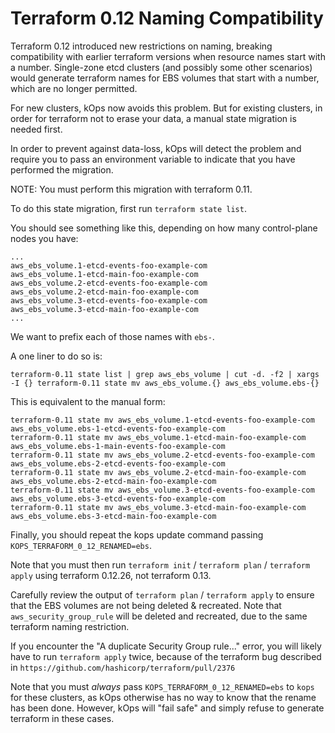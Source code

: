 # Terraform 0.12 Naming Compatibility

Terraform 0.12 introduced new restrictions on naming, breaking
compatibility with earlier terraform versions when resource names
start with a number.  Single-zone etcd clusters (and possibly some
other scenarios) would generate terraform names for EBS volumes that
start with a number, which are no longer permitted.

For new clusters, kOps now avoids this problem.  But for existing
clusters, in order for terraform not to erase your data, a manual
state migration is needed first.

In order to prevent against data-loss, kOps will detect the problem
and require you to pass an environment variable to indicate that you
have performed the migration.

NOTE: You must perform this migration with terraform 0.11.

To do this state migration, first run `terraform state list`.

You should see something like this, depending on how many
control-plane nodes you have:

```
...
aws_ebs_volume.1-etcd-events-foo-example-com
aws_ebs_volume.1-etcd-main-foo-example-com
aws_ebs_volume.2-etcd-events-foo-example-com
aws_ebs_volume.2-etcd-main-foo-example-com
aws_ebs_volume.3-etcd-events-foo-example-com
aws_ebs_volume.3-etcd-main-foo-example-com
...
```

We want to prefix each of those names with `ebs-`.

A one liner to do so is:

```
terraform-0.11 state list | grep aws_ebs_volume | cut -d. -f2 | xargs -I {} terraform-0.11 state mv aws_ebs_volume.{} aws_ebs_volume.ebs-{}
```

This is equivalent to the manual form:

```
terraform-0.11 state mv aws_ebs_volume.1-etcd-events-foo-example-com aws_ebs_volume.ebs-1-etcd-events-foo-example-com
terraform-0.11 state mv aws_ebs_volume.1-etcd-main-foo-example-com aws_ebs_volume.ebs-1-main-events-foo-example-com
terraform-0.11 state mv aws_ebs_volume.2-etcd-events-foo-example-com aws_ebs_volume.ebs-2-etcd-events-foo-example-com
terraform-0.11 state mv aws_ebs_volume.2-etcd-main-foo-example-com aws_ebs_volume.ebs-2-etcd-main-foo-example-com
terraform-0.11 state mv aws_ebs_volume.3-etcd-events-foo-example-com aws_ebs_volume.ebs-3-etcd-events-foo-example-com
terraform-0.11 state mv aws_ebs_volume.3-etcd-main-foo-example-com aws_ebs_volume.ebs-3-etcd-main-foo-example-com
```

Finally, you should repeat the kops update command passing
`KOPS_TERRAFORM_0_12_RENAMED=ebs`.

Note that you must then run `terraform init` / `terraform plan` /
`terraform apply` using terraform 0.12.26, not terraform 0.13.

Carefully review the output of `terraform plan` / `terraform apply` to
ensure that the EBS volumes are not being deleted & recreated.  Note
that `aws_security_group_rule` will be deleted and recreated, due to
the same terraform naming restriction.

If you encounter the "A duplicate Security Group rule..." error, you
will likely have to run `terraform apply` twice, because of the
terraform bug described in
`https://github.com/hashicorp/terraform/pull/2376`

Note that you must _always_ pass `KOPS_TERRAFORM_0_12_RENAMED=ebs` to
`kops` for these clusters, as kOps otherwise has no way to know that
the rename has been done.  However, kOps will "fail safe" and simply
refuse to generate terraform in these cases.
